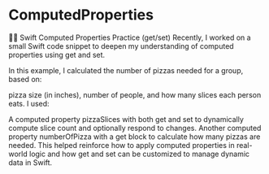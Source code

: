 # ComputedProperties

👨‍💻 Swift Computed Properties Practice (get/set)
Recently, I worked on a small Swift code snippet to deepen my understanding of computed properties using get and set.

In this example, I calculated the number of pizzas needed for a group, based on:

pizza size (in inches),
number of people,
and how many slices each person eats.
I used:

A computed property pizzaSlices with both get and set to dynamically compute slice count and optionally respond to changes.
Another computed property numberOfPizza with a get block to calculate how many pizzas are needed.
This helped reinforce how to apply computed properties in real-world logic and how get and set can be customized to manage dynamic data in Swift.
